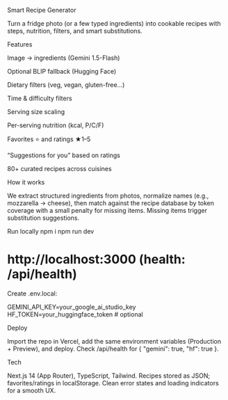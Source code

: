 Smart Recipe Generator

Turn a fridge photo (or a few typed ingredients) into cookable recipes with steps, nutrition, filters, and smart substitutions.

Features

Image → ingredients (Gemini 1.5-Flash)

Optional BLIP fallback (Hugging Face)

Dietary filters (veg, vegan, gluten-free…)

Time & difficulty filters

Serving size scaling

Per-serving nutrition (kcal, P/C/F)

Favorites ⭐ and ratings ★1–5

“Suggestions for you” based on ratings

80+ curated recipes across cuisines

How it works

We extract structured ingredients from photos, normalize names (e.g., mozzarella → cheese), then match against the recipe database by token coverage with a small penalty for missing items. Missing items trigger substitution suggestions.

Run locally
npm i
npm run dev
# http://localhost:3000 (health: /api/health)


Create .env.local:

GEMINI_API_KEY=your_google_ai_studio_key
HF_TOKEN=your_huggingface_token   # optional

Deploy

Import the repo in Vercel, add the same environment variables (Production + Preview), and deploy. Check /api/health for { "gemini": true, "hf": true }.

Tech

Next.js 14 (App Router), TypeScript, Tailwind. Recipes stored as JSON; favorites/ratings in localStorage. Clean error states and loading indicators for a smooth UX.

